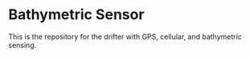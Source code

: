# Bathymetric Sensor
This is the repository for the drifter with GPS, cellular, and bathymetric sensing. 
